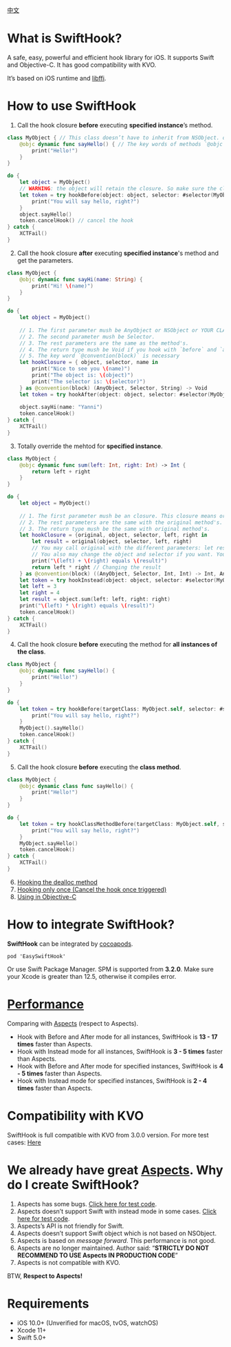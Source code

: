 [中文](Documents/README.zh-Hans.md)

# What is SwiftHook?

A safe, easy, powerful and efficient hook library for iOS. It supports Swift and Objective-C. It has good compatibility with KVO.

It’s based on iOS runtime and [libffi](https://github.com/libffi/libffi).

# How to use SwiftHook

1. Call the hook closure **before** executing **specified instance**’s method.

```swift
class MyObject { // This class doesn’t have to inherit from NSObject. of course inheriting from NSObject works fine.
    @objc dynamic func sayHello() { // The key words of methods `@objc` and `dynamic` are necessary.
        print("Hello!")
    }
}

do {
    let object = MyObject()
    // WARNING: the object will retain the closure. So make sure the closure doesn't retain the object to avoid memory leak by cycle retain. If you want to access the obeject, please refer to 2nd guide "XXX and get the parameters." below.
    let token = try hookBefore(object: object, selector: #selector(MyObject.sayHello)) {
        print("You will say hello, right?")
    }
    object.sayHello()
    token.cancelHook() // cancel the hook
} catch {
    XCTFail()
}
```

2. Call the hook closure **after** executing **specified instance**'s method and get the parameters.

```swift
class MyObject {
    @objc dynamic func sayHi(name: String) {
        print("Hi! \(name)")
    }
}

do {
    let object = MyObject()
    
    // 1. The first parameter mush be AnyObject or NSObject or YOUR CLASS (If it's YOUR CLASS. It has to inherits from NSObject, otherwise will build error with "XXX is not representable in Objective-C, so it cannot be used with '@convention(block)'").
    // 2. The second parameter mush be Selector.
    // 3. The rest parameters are the same as the method's.
    // 4. The return type mush be Void if you hook with `before` and `after` mode.
    // 5. The key word `@convention(block)` is necessary
    let hookClosure = { object, selector, name in
        print("Nice to see you \(name)")
        print("The object is: \(object)")
        print("The selector is: \(selector)")
    } as @convention(block) (AnyObject, Selector, String) -> Void
    let token = try hookAfter(object: object, selector: #selector(MyObject.sayHi), closure: hookClosure)
    
    object.sayHi(name: "Yanni")
    token.cancelHook()
} catch {
    XCTFail()
}
```

3. Totally override the mehtod for **specified instance**.

```swift
class MyObject {
    @objc dynamic func sum(left: Int, right: Int) -> Int {
        return left + right
    }
}

do {
    let object = MyObject()
    
    // 1. The first parameter mush be an closure. This closure means original method. The closure's parameters and return type are the same with the original method's. 
    // 2. The rest parameters are the same with the original method's.
    // 3. The return type mush be the same with original method's.
    let hookClosure = {original, object, selector, left, right in
        let result = original(object, selector, left, right)
        // You may call original with the different parameters: let result = original(object, selector, 12, 27).
        // You also may change the object and selector if you want. You don't even have to call the original method if needed.
        print("\(left) + \(right) equals \(result)")
        return left * right // Changing the result
    } as @convention(block) ((AnyObject, Selector, Int, Int) -> Int, AnyObject, Selector, Int, Int) -> Int
    let token = try hookInstead(object: object, selector: #selector(MyObject.sum(left:right:)), closure: hookClosure)
    let left = 3
    let right = 4
    let result = object.sum(left: left, right: right)
    print("\(left) * \(right) equals \(result)")
    token.cancelHook()
} catch {
    XCTFail()
}
```

4. Call the hook closure **before** executing the method for **all instances of the class**.

```swift
class MyObject {
    @objc dynamic func sayHello() {
        print("Hello!")
    }
}

do {
    let token = try hookBefore(targetClass: MyObject.self, selector: #selector(MyObject.sayHello)) {
        print("You will say hello, right?")
    }
    MyObject().sayHello()
    token.cancelHook()
} catch {
    XCTFail()
}
```

5. Call the hook closure **before** executing the **class method**.

```swift
class MyObject {
    @objc dynamic class func sayHello() {
        print("Hello!")
    }
}

do {
    let token = try hookClassMethodBefore(targetClass: MyObject.self, selector: #selector(MyObject.sayHello)) {
        print("You will say hello, right?")
    }
    MyObject.sayHello()
    token.cancelHook()
} catch {
    XCTFail()
}
```

6. [Hooking the dealloc method](SwiftHookTests/SwiftAPITests/HookAllInstancesTests.swift#L252)
7. [Hooking only once (Cancel the hook once triggered)](SwiftHookTests/SwiftAPITests/HookOnceTests.swift)
8. [Using in Objective-C](SwiftHookTests/OCAPITests)

# How to integrate SwiftHook?

**SwiftHook** can be integrated by [cocoapods](https://cocoapods.org/). 

```
pod 'EasySwiftHook'
```

Or use Swift Package Manager. SPM is supported from **3.2.0**. Make sure your Xcode is greater than 12.5, otherwise it compiles error.

# [Performance](Documents/PERFORMANCE.md)

Comparing with [Aspects](https://github.com/steipete/Aspects) (respect to Aspects).

* Hook with Before and After mode for all instances, SwiftHook is **13 - 17 times** faster than Aspects.
* Hook with Instead mode for all instances, SwiftHook is **3 - 5 times** faster than Aspects.
* Hook with Before and After mode for specified instances, SwiftHook is **4 - 5 times** faster than Aspects.
* Hook with Instead mode for specified instances, SwiftHook is **2 - 4 times** faster than Aspects.

# Compatibility with KVO

SwiftHook is full compatible with KVO from 3.0.0 version.
For more test cases: [Here](SwiftHookTests/Advanced/CompatibilityTests.swift)

# We already have great [Aspects](https://github.com/steipete/Aspects). Why do I create SwiftHook?

1. Aspects has some bugs. [Click here for test code](SwiftHookTests/AspectsTests/AspectsErrorTests.m).
2. Aspects doesn’t support Swift with instead mode in some cases. [Click here for test code](SwiftHookTests/AspectsTests/AspectsSwiftTests.swift).
3. Aspects’s API is not friendly for Swift.
4. Aspects doesn’t support Swift object which is not based on NSObject.
5. Aspects is based on *message forward*. This performance is not good.
6. Aspects are no longer maintained. Author said: “**STRICTLY DO NOT RECOMMEND TO USE Aspects IN PRODUCTION CODE**”
7. Aspects is not compatible with KVO.

BTW, **Respect to Aspects!**

# Requirements

- iOS 10.0+ (Unverified for macOS, tvOS, watchOS)
- Xcode 11+
- Swift 5.0+
